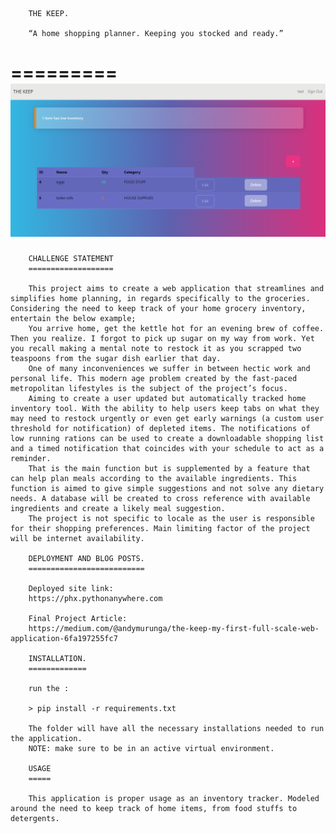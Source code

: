         THE KEEP.

        “A home shopping planner. Keeping you stocked and ready.”

========= 
        ![DEMO PAGE](image.png)
=========



        CHALLENGE STATEMENT
        ===================

        This project aims to create a web application that streamlines and simplifies home planning, in regards specifically to the groceries. Considering the need to keep track of your home grocery inventory, entertain the below example;
        You arrive home, get the kettle hot for an evening brew of coffee. Then you realize. I forgot to pick up sugar on my way from work. Yet you recall making a mental note to restock it as you scrapped two teaspoons from the sugar dish earlier that day.
        One of many inconveniences we suffer in between hectic work and personal life. This modern age problem created by the fast-paced metropolitan lifestyles is the subject of the project’s focus. 
        Aiming to create a user updated but automatically tracked home inventory tool. With the ability to help users keep tabs on what they may need to restock urgently or even get early warnings (a custom user threshold for notification) of depleted items. The notifications of low running rations can be used to create a downloadable shopping list and a timed notification that coincides with your schedule to act as a reminder.
        That is the main function but is supplemented by a feature that can help plan meals according to the available ingredients. This function is aimed to give simple suggestions and not solve any dietary needs. A database will be created to cross reference with available ingredients and create a likely meal suggestion.
        The project is not specific to locale as the user is responsible for their shopping preferences. Main limiting factor of the project will be internet availability.

        DEPLOYMENT AND BLOG POSTS.
        ==========================

        Deployed site link:
        https://phx.pythonanywhere.com

        Final Project Article:
        https://medium.com/@andymurunga/the-keep-my-first-full-scale-web-application-6fa197255fc7

        INSTALLATION.
        =============

        run the :

        > pip install -r requirements.txt

        The folder will have all the necessary installations needed to run the application.
        NOTE: make sure to be in an active virtual environment.

        USAGE
        =====

        This application is proper usage as an inventory tracker. Modeled around the need to keep track of home items, from food stuffs to detergents.




